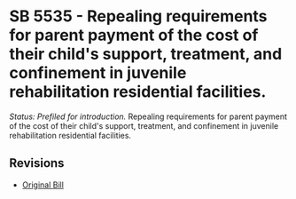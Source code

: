 # SB 5535 - Repealing requirements for parent payment of the cost of their child's support, treatment, and confinement in juvenile rehabilitation residential facilities.
*Status: Prefiled for introduction.*
Repealing requirements for parent payment of the cost of their child's support, treatment, and confinement in juvenile rehabilitation residential facilities.

## Revisions
* [Original Bill](1/)